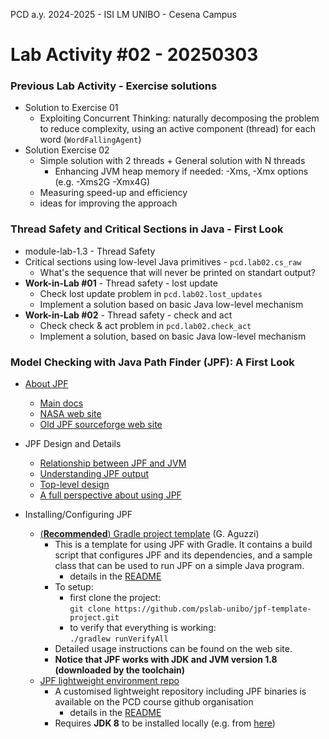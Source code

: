 PCD a.y. 2024-2025 - ISI LM UNIBO - Cesena Campus

# Lab Activity #02 - 20250303

### Previous Lab Activity - Exercise solutions 

- Solution to Exercise 01
	- Exploiting Concurrent Thinking: naturally decomposing the problem to reduce complexity, using an active component (thread) for each word (`WordFallingAgent`)
- Solution Exercise 02 
	- Simple solution with 2 threads + General solution with N threads
		- Enhancing JVM heap memory if needed: -Xms, -Xmx options (e.g. -Xms2G -Xmx4G)
	- Measuring speed-up and efficiency
	- ideas for improving the approach

### Thread Safety and Critical Sections in Java - First Look 

- module-lab-1.3 - Thread Safety
- Critical sections using low-level Java primitives - `pcd.lab02.cs_raw`
	- What's the sequence that will never be printed on standart output?
- **Work-in-Lab #01** -  Thread safety - lost update
	- Check lost update problem in `pcd.lab02.lost_updates`
	- Implement a solution based on basic Java low-level mechanism
- **Work-in-Lab #02** -  Thread safety - check and act
	- Check check & act problem in `pcd.lab02.check_act`
	- Implement a solution, based on basic Java low-level mechanism 

### Model Checking with Java Path Finder (JPF): A First Look

- [About JPF](https://github.com/javapathfinder/jpf-core)
	- [Main docs](https://github.com/javapathfinder/jpf-core/wiki)
	- [NASA web site](https://ti.arc.nasa.gov/tech/rse/vandv/jpf/)
	- [Old JPF sourceforge web site](http://javapathfinder.sourceforge.net/)
- JPF Design and Details
	- [Relationship between JPF and JVM](https://github.com/javapathfinder/jpf-core/wiki/Model-Java-Interface)
	- [Understanding JPF output](https://github.com/javapathfinder/jpf-core/wiki/Understanding-JPF-output)
	- [Top-level design](https://github.com/javapathfinder/jpf-core/wiki/Search-Strategies)
	- [A full perspective about using JPF](https://github.com/javapathfinder/jpf-core/wiki/Different-applications-of-JPF)

- Installing/Configuring JPF 
	- [(**Recommended**) Gradle project template](https://github.com/pslab-unibo/jpf-template-project/tree/master) (G. Aguzzi)
		- This is a template for using JPF with Gradle. It contains a build script that configures JPF and its dependencies, and a sample class that can be used to run JPF on a simple Java program.
			- details in the [README](https://github.com/pslab-unibo/jpf-template-project/tree/master)
		- To setup:
			- first clone the project:  
`git clone https://github.com/pslab-unibo/jpf-template-project.git`
			- to verify that everything is working:  
`./gradlew runVerifyAll`
		- Detailed usage instructions can be found on the web site.
		- **Notice that JPF works with JDK and JVM version 1.8 (downloaded by the toolchain)**
	- [JPF lightweight environment repo](https://github.com/pcd-2024-2025/jpf-workspace) 
		- A customised lightweight repository including JPF binaries is available on the PCD course github organisation
			- details in the [README](https://github.com/pcd-2024-2025/jpf-workspace)
		- Requires **JDK 8** to be installed locally (e.g. from [here](https://www.oracle.com/it/java/technologies/downloads/))  